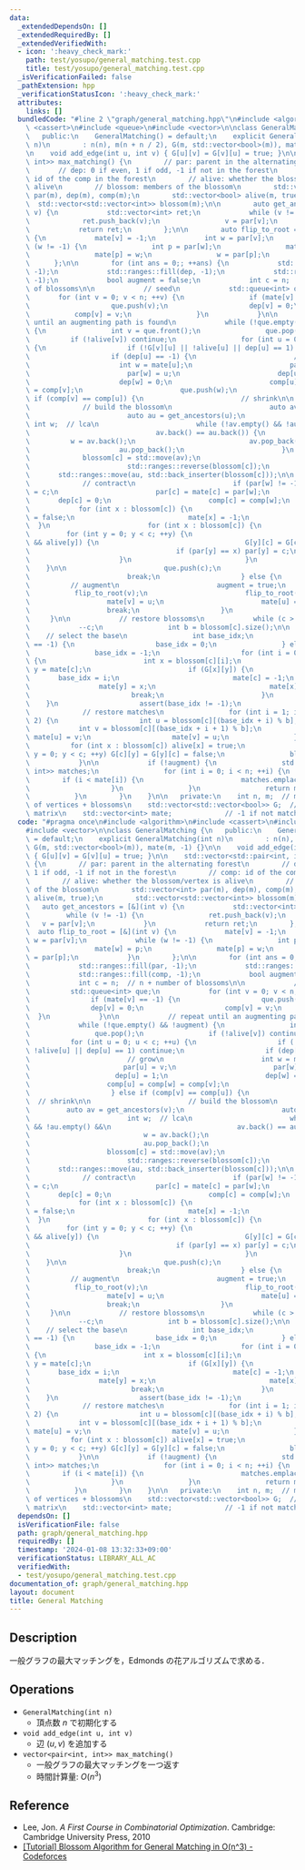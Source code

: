 ```yaml
---
data:
  _extendedDependsOn: []
  _extendedRequiredBy: []
  _extendedVerifiedWith:
  - icon: ':heavy_check_mark:'
    path: test/yosupo/general_matching.test.cpp
    title: test/yosupo/general_matching.test.cpp
  _isVerificationFailed: false
  _pathExtension: hpp
  _verificationStatusIcon: ':heavy_check_mark:'
  attributes:
    links: []
  bundledCode: "#line 2 \"graph/general_matching.hpp\"\n#include <algorithm>\n#include\
    \ <cassert>\n#include <queue>\n#include <vector>\n\nclass GeneralMatching {\n\
    \   public:\n    GeneralMatching() = default;\n    explicit GeneralMatching(int\
    \ n)\n        : n(n), m(n + n / 2), G(m, std::vector<bool>(m)), mate(m, -1) {}\n\
    \n    void add_edge(int u, int v) { G[u][v] = G[v][u] = true; }\n\n    std::vector<std::pair<int,\
    \ int>> max_matching() {\n        // par: parent in the alternating forest\n \
    \       // dep: 0 if even, 1 if odd, -1 if not in the forest\n        // comp:\
    \ id of the comp in the forest\n        // alive: whether the blossom/vertex is\
    \ alive\n        // blossom: members of the blossom\n        std::vector<int>\
    \ par(m), dep(m), comp(m);\n        std::vector<bool> alive(m, true);\n      \
    \  std::vector<std::vector<int>> blossom(m);\n\n        auto get_ancestors = [&](int\
    \ v) {\n            std::vector<int> ret;\n            while (v != -1) {\n   \
    \             ret.push_back(v);\n                v = par[v];\n            }\n\
    \            return ret;\n        };\n\n        auto flip_to_root = [&](int v)\
    \ {\n            mate[v] = -1;\n            int w = par[v];\n            while\
    \ (w != -1) {\n                int p = par[w];\n                mate[w] = p;\n\
    \                mate[p] = w;\n                w = par[p];\n            }\n  \
    \      };\n\n        for (int ans = 0;; ++ans) {\n            std::ranges::fill(par,\
    \ -1);\n            std::ranges::fill(dep, -1);\n            std::ranges::fill(comp,\
    \ -1);\n            bool augment = false;\n            int c = n;  // n + number\
    \ of blossoms\n\n            // seed\n            std::queue<int> que;\n     \
    \       for (int v = 0; v < n; ++v) {\n                if (mate[v] == -1) {\n\
    \                    que.push(v);\n                    dep[v] = 0;\n         \
    \           comp[v] = v;\n                }\n            }\n\n            // repeat\
    \ until an augmenting path is found\n            while (!que.empty() && !augment)\
    \ {\n                int v = que.front();\n                que.pop();\n      \
    \          if (!alive[v]) continue;\n                for (int u = 0; u < c; ++u)\
    \ {\n                    if (!G[v][u] || !alive[u] || dep[u] == 1) continue;\n\
    \                    if (dep[u] == -1) {\n                        // grow\n  \
    \                      int w = mate[u];\n                        par[u] = v;\n\
    \                        par[w] = u;\n                        dep[u] = 1;\n  \
    \                      dep[w] = 0;\n                        comp[u] = comp[w]\
    \ = comp[v];\n                        que.push(w);\n                    } else\
    \ if (comp[v] == comp[u]) {\n                        // shrink\n\n           \
    \             // build the blossom\n                        auto av = get_ancestors(v);\n\
    \                        auto au = get_ancestors(u);\n                       \
    \ int w;  // lca\n                        while (!av.empty() && !au.empty() &&\n\
    \                               av.back() == au.back()) {\n                  \
    \          w = av.back();\n                            av.pop_back();\n      \
    \                      au.pop_back();\n                        }\n           \
    \             blossom[c] = std::move(av);\n                        blossom[c].push_back(w);\n\
    \                        std::ranges::reverse(blossom[c]);\n                 \
    \       std::ranges::move(au, std::back_inserter(blossom[c]));\n\n           \
    \             // contract\n                        if (par[w] != -1) mate[par[w]]\
    \ = c;\n                        par[c] = mate[c] = par[w];\n                 \
    \       dep[c] = 0;\n                        comp[c] = comp[w];\n            \
    \            for (int x : blossom[c]) {\n                            alive[x]\
    \ = false;\n                            mate[x] = -1;\n                      \
    \  }\n                        for (int x : blossom[c]) {\n                   \
    \         for (int y = 0; y < c; ++y) {\n                                if (G[x][y]\
    \ && alive[y]) {\n                                    G[y][c] = G[c][y] = true;\n\
    \                                    if (par[y] == x) par[y] = c;\n          \
    \                      }\n                            }\n                    \
    \    }\n\n                        que.push(c);\n                        ++c;\n\
    \                        break;\n                    } else {\n              \
    \          // augment\n                        augment = true;\n             \
    \           flip_to_root(v);\n                        flip_to_root(u);\n     \
    \                   mate[v] = u;\n                        mate[u] = v;\n     \
    \                   break;\n                    }\n                }\n       \
    \     }\n\n            // restore blossoms\n            while (c > n) {\n    \
    \            --c;\n                int b = blossom[c].size();\n\n            \
    \    // select the base\n                int base_idx;\n                if (mate[c]\
    \ == -1) {\n                    base_idx = 0;\n                } else {\n    \
    \                base_idx = -1;\n                    for (int i = 0; i < b; ++i)\
    \ {\n                        int x = blossom[c][i];\n                        int\
    \ y = mate[c];\n                        if (G[x][y]) {\n                     \
    \       base_idx = i;\n                            mate[c] = -1;\n           \
    \                 mate[y] = x;\n                            mate[x] = y;\n   \
    \                         break;\n                        }\n                \
    \    }\n                    assert(base_idx != -1);\n                }\n\n   \
    \             // restore matches\n                for (int i = 1; i < b; i +=\
    \ 2) {\n                    int u = blossom[c][(base_idx + i) % b];\n        \
    \            int v = blossom[c][(base_idx + i + 1) % b];\n                   \
    \ mate[u] = v;\n                    mate[v] = u;\n                }\n\n      \
    \          for (int x : blossom[c]) alive[x] = true;\n                for (int\
    \ y = 0; y < c; ++y) G[c][y] = G[y][c] = false;\n                blossom[c].clear();\n\
    \            }\n\n            if (!augment) {\n                std::vector<std::pair<int,\
    \ int>> matches;\n                for (int i = 0; i < n; ++i) {\n            \
    \        if (i < mate[i]) {\n                        matches.emplace_back(i, mate[i]);\n\
    \                    }\n                }\n                return matches;\n \
    \           }\n        }\n    }\n\n   private:\n    int n, m;  // m: maximum number\
    \ of vertices + blossoms\n    std::vector<std::vector<bool>> G;  // adjacency\
    \ matrix\n    std::vector<int> mate;             // -1 if not matched\n};\n"
  code: "#pragma once\n#include <algorithm>\n#include <cassert>\n#include <queue>\n\
    #include <vector>\n\nclass GeneralMatching {\n   public:\n    GeneralMatching()\
    \ = default;\n    explicit GeneralMatching(int n)\n        : n(n), m(n + n / 2),\
    \ G(m, std::vector<bool>(m)), mate(m, -1) {}\n\n    void add_edge(int u, int v)\
    \ { G[u][v] = G[v][u] = true; }\n\n    std::vector<std::pair<int, int>> max_matching()\
    \ {\n        // par: parent in the alternating forest\n        // dep: 0 if even,\
    \ 1 if odd, -1 if not in the forest\n        // comp: id of the comp in the forest\n\
    \        // alive: whether the blossom/vertex is alive\n        // blossom: members\
    \ of the blossom\n        std::vector<int> par(m), dep(m), comp(m);\n        std::vector<bool>\
    \ alive(m, true);\n        std::vector<std::vector<int>> blossom(m);\n\n     \
    \   auto get_ancestors = [&](int v) {\n            std::vector<int> ret;\n   \
    \         while (v != -1) {\n                ret.push_back(v);\n             \
    \   v = par[v];\n            }\n            return ret;\n        };\n\n      \
    \  auto flip_to_root = [&](int v) {\n            mate[v] = -1;\n            int\
    \ w = par[v];\n            while (w != -1) {\n                int p = par[w];\n\
    \                mate[w] = p;\n                mate[p] = w;\n                w\
    \ = par[p];\n            }\n        };\n\n        for (int ans = 0;; ++ans) {\n\
    \            std::ranges::fill(par, -1);\n            std::ranges::fill(dep, -1);\n\
    \            std::ranges::fill(comp, -1);\n            bool augment = false;\n\
    \            int c = n;  // n + number of blossoms\n\n            // seed\n  \
    \          std::queue<int> que;\n            for (int v = 0; v < n; ++v) {\n \
    \               if (mate[v] == -1) {\n                    que.push(v);\n     \
    \               dep[v] = 0;\n                    comp[v] = v;\n              \
    \  }\n            }\n\n            // repeat until an augmenting path is found\n\
    \            while (!que.empty() && !augment) {\n                int v = que.front();\n\
    \                que.pop();\n                if (!alive[v]) continue;\n      \
    \          for (int u = 0; u < c; ++u) {\n                    if (!G[v][u] ||\
    \ !alive[u] || dep[u] == 1) continue;\n                    if (dep[u] == -1) {\n\
    \                        // grow\n                        int w = mate[u];\n \
    \                       par[u] = v;\n                        par[w] = u;\n   \
    \                     dep[u] = 1;\n                        dep[w] = 0;\n     \
    \                   comp[u] = comp[w] = comp[v];\n                        que.push(w);\n\
    \                    } else if (comp[v] == comp[u]) {\n                      \
    \  // shrink\n\n                        // build the blossom\n               \
    \         auto av = get_ancestors(v);\n                        auto au = get_ancestors(u);\n\
    \                        int w;  // lca\n                        while (!av.empty()\
    \ && !au.empty() &&\n                               av.back() == au.back()) {\n\
    \                            w = av.back();\n                            av.pop_back();\n\
    \                            au.pop_back();\n                        }\n     \
    \                   blossom[c] = std::move(av);\n                        blossom[c].push_back(w);\n\
    \                        std::ranges::reverse(blossom[c]);\n                 \
    \       std::ranges::move(au, std::back_inserter(blossom[c]));\n\n           \
    \             // contract\n                        if (par[w] != -1) mate[par[w]]\
    \ = c;\n                        par[c] = mate[c] = par[w];\n                 \
    \       dep[c] = 0;\n                        comp[c] = comp[w];\n            \
    \            for (int x : blossom[c]) {\n                            alive[x]\
    \ = false;\n                            mate[x] = -1;\n                      \
    \  }\n                        for (int x : blossom[c]) {\n                   \
    \         for (int y = 0; y < c; ++y) {\n                                if (G[x][y]\
    \ && alive[y]) {\n                                    G[y][c] = G[c][y] = true;\n\
    \                                    if (par[y] == x) par[y] = c;\n          \
    \                      }\n                            }\n                    \
    \    }\n\n                        que.push(c);\n                        ++c;\n\
    \                        break;\n                    } else {\n              \
    \          // augment\n                        augment = true;\n             \
    \           flip_to_root(v);\n                        flip_to_root(u);\n     \
    \                   mate[v] = u;\n                        mate[u] = v;\n     \
    \                   break;\n                    }\n                }\n       \
    \     }\n\n            // restore blossoms\n            while (c > n) {\n    \
    \            --c;\n                int b = blossom[c].size();\n\n            \
    \    // select the base\n                int base_idx;\n                if (mate[c]\
    \ == -1) {\n                    base_idx = 0;\n                } else {\n    \
    \                base_idx = -1;\n                    for (int i = 0; i < b; ++i)\
    \ {\n                        int x = blossom[c][i];\n                        int\
    \ y = mate[c];\n                        if (G[x][y]) {\n                     \
    \       base_idx = i;\n                            mate[c] = -1;\n           \
    \                 mate[y] = x;\n                            mate[x] = y;\n   \
    \                         break;\n                        }\n                \
    \    }\n                    assert(base_idx != -1);\n                }\n\n   \
    \             // restore matches\n                for (int i = 1; i < b; i +=\
    \ 2) {\n                    int u = blossom[c][(base_idx + i) % b];\n        \
    \            int v = blossom[c][(base_idx + i + 1) % b];\n                   \
    \ mate[u] = v;\n                    mate[v] = u;\n                }\n\n      \
    \          for (int x : blossom[c]) alive[x] = true;\n                for (int\
    \ y = 0; y < c; ++y) G[c][y] = G[y][c] = false;\n                blossom[c].clear();\n\
    \            }\n\n            if (!augment) {\n                std::vector<std::pair<int,\
    \ int>> matches;\n                for (int i = 0; i < n; ++i) {\n            \
    \        if (i < mate[i]) {\n                        matches.emplace_back(i, mate[i]);\n\
    \                    }\n                }\n                return matches;\n \
    \           }\n        }\n    }\n\n   private:\n    int n, m;  // m: maximum number\
    \ of vertices + blossoms\n    std::vector<std::vector<bool>> G;  // adjacency\
    \ matrix\n    std::vector<int> mate;             // -1 if not matched\n};"
  dependsOn: []
  isVerificationFile: false
  path: graph/general_matching.hpp
  requiredBy: []
  timestamp: '2024-01-08 13:32:33+09:00'
  verificationStatus: LIBRARY_ALL_AC
  verifiedWith:
  - test/yosupo/general_matching.test.cpp
documentation_of: graph/general_matching.hpp
layout: document
title: General Matching
---
```


## Description

一般グラフの最大マッチングを，Edmonds の花アルゴリズムで求める．

## Operations

- `GeneralMatching(int n)`
    - 頂点数 $n$ で初期化する
- `void add_edge(int u, int v)`
    - 辺 $(u, v)$ を追加する
- `vector<pair<int, int>> max_matching()`
    - 一般グラフの最大マッチングを一つ返す
    - 時間計算量: $O(n^3)$

## Reference

- Lee, Jon. *A First Course in Combinatorial Optimization*. Cambridge: Cambridge University Press, 2010
- [[Tutorial] Blossom Algorithm for General Matching in O(n^3) - Codeforces](https://codeforces.com/blog/entry/92339)
